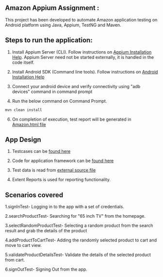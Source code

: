 ## Amazon Appium Assignment : 

This project has been developed to automate Amazon application testing on Android platform using Java, Appium, TestNG and Maven.

## Steps to run the application:

1. Install Appium Server (CLI). Follow instructions on [Appium Installation Help](http://appium.io/docs/en/about-appium/getting-started/). Appium Server need not be started externally, it is handled in the code itself.

2. Install Android SDK (Command line tools). Follow instructions on [Android Installation Help](https://developer.android.com/studio/?gclid=CjwKCAjwwYP2BRBGEiwAkoBpAohuHRSwpwUk11WkmX7U1dBifIror9wPrmD_xfqMJVCdfkNqB-nSbhoCFyMQAvD_BwE&gclsrc=aw.ds)

3. Connect your android device and verify connectivity using "adb devices" command in command prompt

5. Run the below command on Command Prompt.

```sh
mvn clean install
```
6. On completion of execution, test report will be generated in [Amazon.html file](https://github.com/floyd96/AmazonAssignment/tree/master/Reports/htmlreport.html)




## App Design

1. Testcases can be [found here](https://github.com/floyd96/AmazonAssignment/tree/master/src/test/java/Appium/Assignment)

2. Code for application framework can be [found here](https://github.com/floyd96/AmazonAssignment/tree/master/src/main/java)

3. Test data is read from [external source file](https://github.com/floyd96/AmazonAssignment/tree/master/src/main/java/AmazonTestData.xlsx)

5. Extent Reports is used for reporting functionality.


## Scenarios covered

1.signInTest- Logging in to the app with a set of credentials.

2.searchProductTest- Searching for "65 inch TV" from the homepage.

3.selectRandomProductTest- Selecting a random product from the search result and grab the details of the product

4.addProductToCartTest- Adding the randomly selected product to cart and move to cart view.

5.validateProductDetailsTest- Validate the details of the selected product from cart.

6.signOutTest- Signing Out from the app.

